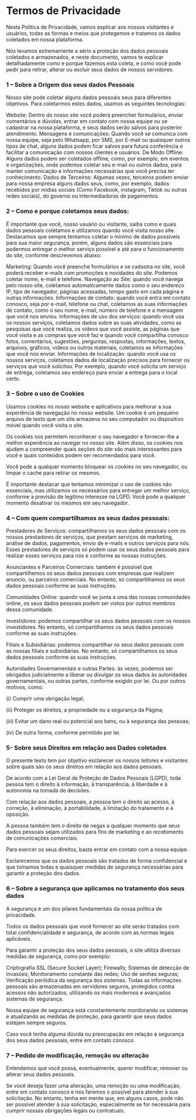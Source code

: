# Termos de Privacidade

Nesta Política de Privacidade, vamos explicar aos nossos visitantes e usuários, todas as formas e meios que protegemos e tratamos os dados coletados em nossa plataforma.

 Nós levamos extremamente a sério a proteção dos dados pessoais coletados e armazenados, e neste documento, vamos te explicar detalhadamente como e porque fazemos esta coleta, e como você pode pedir para retirar, alterar ou excluir seus dados de nossos servidores.

### 1 – Sobre a Origem dos seus dados Pessoais
Nosso site pode coletar alguns dados pessoais seus para diferentes objetivos. Para coletarmos estes dados, usamos as seguintes tecnologias:

Website: Dentro do nosso site você poderá preencher formulários, enviar comentários e dúvidas, entrar em contato com nossa equipe ou se cadastrar na nossa plataforma, e seus dados serão salvos para posterior atendimento.
Mensagens e comunicações: Quando você se comunica com nossa equipe, seja pelo Whatsapp, por SMS, por E-mail ou quaisquer outros tipos de chat, alguns dados podem ficar salvos para futura conferência e facilitar a comunicação com nossos clientes e usuários.
De Modo Offline: Alguns dados podem ser coletados offline, como, por exemplo, em eventos e organizações, onde podemos coletar seu e-mail ou outros dados, para manter comunicação e informações necessárias que você precisa ter conhecimento.
Dados de Terceiros: Algumas vezes, terceiros podem enviar para nossa empresa alguns dados seus, como, por exemplo, dados recebidos por mídias sociais (Como Facebook, instagram, Tiktok ou outras redes sociais), do governo ou intermediadoras de pagamentos.

### 2 – Como e porque coletamos seus dados:

É importante que você, nosso usuário ou visitante, saiba como e quais dados pessoais coletamos e utilizamos quando você visita nosso site. Destacamos que sempre tentamos coletar o mínimo de dados possíveis para sua maior segurança, porém, alguns dados são essenciais para podermos entregar o melhor serviço possível e até para o funcionamento do site, conforme descrevemos abaixo:

Marketing: Quando você preenche formulários e se cadastra no site, você poderá receber e-mails com promoções e novidades do site. Podemos coletar nome, e-mail e telefone.
Navegação ao Site: quando você navega pelo nosso site, coletamos automaticamente dados como o seu endereço IP, tipo de navegador, páginas acessadas, tempo gasto em cada página e outras informações.
Informações de contato: quando você entra em contato conosco, seja por e-mail, telefone ou chat, coletamos as suas informações de contato, como o seu nome, e-mail, número de telefone e a mensagem que você nos enviou.
Informações de uso dos serviços: quando você usa os nossos serviços, coletamos dados sobre as suas atividades, como as pesquisas que você realiza, os vídeos que você assiste, as páginas que você visita e as compras que você faz e quando você compartilha conosco fotos, comentários, sugestões, perguntas, respostas, informações, textos, arquivos, gráficos, vídeos ou outros materiais, coletamos as informações que você nos enviar.
Informações de localização: quando você usa os nossos serviços, coletamos dados de localização precisos para fornecer os serviços que você solicitou. Por exemplo, quando você solicita um serviço de entrega, coletamos seu endereço para enviar a entrega para o local certo.

### 3 – Sobre o uso de Cookies

Usamos cookies no nosso website e aplicativos para melhorar a sua experiência de navegação no nosso website. Um cookie é um pequeno arquivo de texto que um site armazena no seu computador ou dispositivo móvel quando você visita o site. 

Os cookies nos permitem reconhecer o seu navegador e fornecer-lhe a melhor experiência ao navegar no nosso site. Além disso, os cookies nos ajudam a compreender quais seções do site são mais interessantes para você e quais conteúdos podem ser recomendados para você.

Você pode a qualquer momento bloquear os cookies no seu navegador, ou limpar o cache para retirar os mesmos.

É importante destacar que tentamos minimizar o uso de cookies não essenciais, mas utilizamos os necessários para entregar um melhor serviço, conforme a previsão de legítimo interesse na LGPD. Você pode a qualquer momento desativar os mesmos em seu navegador.

### 4 – Com quem compartilhamos os seus dados pessoais:
Prestadores de Serviços: compartilhamos os seus dados pessoais com os nossos prestadores de serviços, que prestam serviços de marketing, análise de dados, pagamentos, envio de e-mails e outros serviços para nós. Esses prestadores de serviços só podem usar os seus dados pessoais para realizar esses serviços para nós e conforme as nossas instruções.

Anunciantes e Parceiros Comerciais: também é possível que compartilhemos os seus dados pessoais com empresas que realizem anuncio, ou parceiros comerciais. No entanto, só compartilhamos os seus dados pessoais conforme as suas instruções.

Comunidades Online: quando você se junta a uma das nossas comunidades online, os seus dados pessoais podem ser vistos por outros membros dessa comunidade.

Investidores: podemos compartilhar os seus dados pessoais com os nossos investidores. No entanto, só compartilhamos os seus dados pessoais conforme as suas instruções.

Filiais e Subsidiárias: podemos compartilhar os seus dados pessoais com as nossas filiais e subsidiárias. No entanto, só compartilhamos os seus dados pessoais conforme as suas instruções.

Autoridades Governamentais e outras Partes: às vezes, podemos ser obrigados judicialmente a liberar ou divulgar os seus dados às autoridades governamentais, ou outras partes, conforme exigido por lei. Ou por outros motivos, como:

(i) Cumprir uma obrigação legal;

(ii) Proteger os direitos, a propriedade ou a segurança da Página;

(iii) Evitar um dano real ou potencial aos bens, ou à segurança das pessoas;

(iv) De outra forma, conforme permitido por lei.

### 5- Sobre seus Direitos em relação aos Dados coletados
O presente texto tem por objetivo esclarecer os nossos leitores e visitantes sobre quais são os seus direitos em relação aos dados pessoais.

De acordo com a Lei Geral de Proteção de Dados Pessoais (LGPD), toda pessoa tem o direito à informação, à transparência, à liberdade e à autonomia na tomada de decisões.

Com relação aos dados pessoais, a pessoa tem o direito ao acesso, à correção, à eliminação, à portabilidade, à limitação do tratamento e à oposição.

A pessoa também tem o direito de negas a qualquer momento que seus dados pessoais sejam utilizados para fins de marketing e ao recebimento de comunicações comerciais.

Para exercer os seus direitos, basta entrar em contato com a nossa equipe.

Esclarecemos que os dados pessoais são tratados de forma confidencial e que tomamos todas e quaisquer medidas de segurança necessárias para garantir a proteção dos dados.

### 6 – Sobre a segurança que aplicamos no tratamento dos seus dados
A segurança é um dos pilares fundamentais da nossa política de privacidade.

Todos os dados pessoais que você fornecer ao site serão tratados com total confidencialidade e segurança, de acordo com as normas legais aplicáveis.

Para garantir a proteção dos seus dados pessoais, o site utiliza diversas medidas de segurança, como por exemplo:

Criptografia SSL (Secure Socket Layer);
Firewalls;
Sistemas de detecção de invasões;
Monitoramento constante das redes;
Uso de senhas seguras;
Verificação periódica da segurança dos sistemas.
Todas as informações pessoais são armazenadas em servidores seguros, protegidos contra acessos não autorizados, utilizando os mais modernos e avançados sistemas de segurança.

Nossa equipe de segurança está constantemente monitorando os sistemas e atualizando as medidas de proteção, para garantir que seus dados estejam sempre seguros.

Caso você tenha alguma dúvida ou preocupação em relação à segurança dos seus dados pessoais, entre em contato conosco.

### 7 – Pedido de modificação, remoção ou alteração
Entendemos que você possa, eventualmente, querer modificar, remover ou alterar seus dados pessoais.

Se você deseja fazer uma alteração, uma remoção ou uma modificação, entre em contato conosco e nós faremos o possível para atender à sua solicitação. No entanto, tenha em mente que, em alguns casos, pode não ser possível atender à sua solicitação, especialmente se for necessária para cumprir nossas obrigações legais ou contratuais.